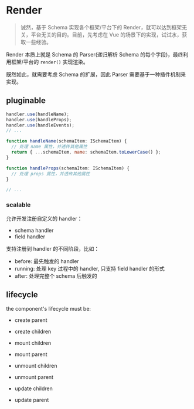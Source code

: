 # Render

> 诚然，基于 Schema 实现各个框架/平台下的 Render，就可以达到框架无关，平台无关的目的。目前，先考虑在 Vue 的场景下的实现，试试水，获取一些经验。

Render 本质上就是 Schema 的 Parser(递归解析 Schema 的每个字段)，最终利用框架/平台的 `render()` 实现渲染。

既然如此，就需要考虑 Schema 的扩展，因此 Parser 需要基于一种插件机制来实现。

## pluginable

```js
handler.use(handleName);
handler.use(handleProps);
handler.use(handleEvents);
// ...

function handleName(schemaItem: ISchemaItem) {
  // 处理 name 属性，并透传其他属性
  return { ...schemaItem, name: schemaItem.toLowerCase() };
}

function handleProps(schemaItem: ISchemaItem) {
  // 处理 props 属性，并透传其他属性
}

// ...
```

### scalable

允许开发注册自定义的 handler：

- schema handler
- field handler

支持注册到 handler 的不同阶段，比如：

- before: 最先触发的 handler
- running: 处理 key 过程中的 handler, 只支持 field handler 的形式
- after: 处理完整个 schema 后触发的

## lifecycle

the component's lifecycle must be:

- create parent
- create children
- mount children
- mount parent
- unmount children
- unmount parent

- update children
- update parent
